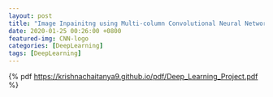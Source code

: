 ```yaml
---
layout: post
title: "Image Inpainitng using Multi-column Convolutional Neural Network"
date: 2020-01-25 00:26:00 +0800
featured-img: CNN-logo
categories: [DeepLearning]
tags: [DeepLearning]
---
```

{% pdf https://krishnachaitanya9.github.io/pdf/Deep_Learning_Project.pdf %}

